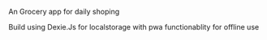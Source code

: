 An Grocery app for daily shoping

Build using Dexie.Js for localstorage with pwa functionablity for offline use

